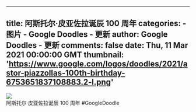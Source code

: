 
---
title: 阿斯托尔·皮亚佐拉诞辰 100 周年
categories: 
    - 图片
    - Google Doodles - 更新
author: Google Doodles - 更新
comments: false
date: Thu, 11 Mar 2021 00:00:00 GMT
thumbnail: 'https://www.google.com/logos/doodles/2021/astor-piazzollas-100th-birthday-6753651837108883.2-l.png'
---

<div>   
<img src="https://www.google.com/logos/doodles/2021/astor-piazzollas-100th-birthday-6753651837108883.2-l.png" referrerpolicy="no-referrer"><br>阿斯托尔·皮亚佐拉诞辰 100 周年 #GoogleDoodle  
</div>
            
